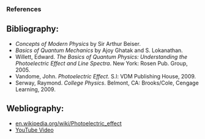 ### References 

<h2>Bibliography:</h2>
<ul>
  <li><em>Concepts of Modern Physics</em> by Sir Arthur Beiser.</li>
  <li><em>Basics of Quantum Mechanics</em> by Ajoy Ghatak and S. Lokanathan.</li>
  <li>Willett, Edward. <em>The Basics of Quantum Physics: Understanding the Photoelectric Effect and Line Spectra</em>. New York: Rosen Pub. Group, 2005.</li>
  <li>Vandome, John. <em>Photoelectric Effect</em>. S.l: VDM Publishing House, 2009.</li>
  <li>Serway, Raymond. <em>College Physics</em>. Belmont, CA: Brooks/Cole, Cengage Learning, 2009.</li>
</ul>

<h2>Webliography:</h2>
<ul>
  <li><a href="https://en.wikipedia.org/wiki/Photoelectric_effect" target="_blank">en.wikipedia.org/wiki/Photoelectric_effect</a></li>
  <li><a href="http://www.youtube.com/watch?v=UWT-bgYRh7g" target="_blank">YouTube Video</a></li>
</ul>
